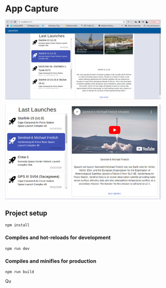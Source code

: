 # App Capture
![alt text](https://github.com/MisaelMa/99mins/blob/main/public/capture/1.png?raw=true)

![alt text](https://github.com/MisaelMa/99mins/blob/main/public/capture/2.png?raw=true)

## Project setup
```
npm install
```

### Compiles and hot-reloads for development
```
npm run dev
```

### Compiles and minifies for production
```
npm run build
```


Qu

